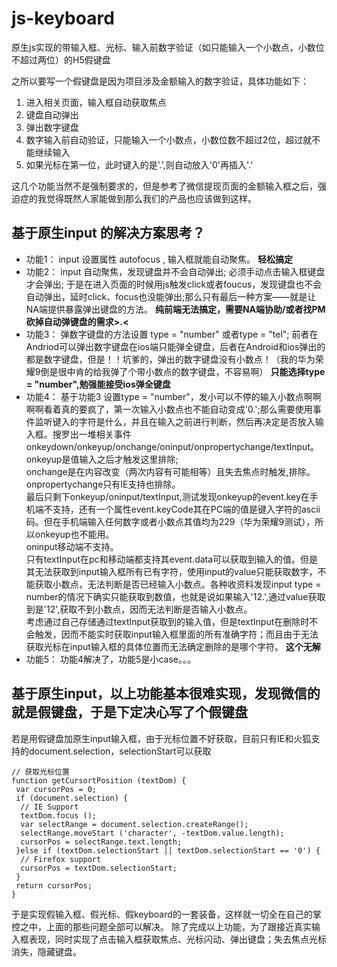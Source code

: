 # js-keyboard
原生js实现的带输入框、光标、输入前数字验证（如只能输入一个小数点，小数位不超过两位）的H5假键盘

之所以要写一个假键盘是因为项目涉及金额输入的数字验证，具体功能如下：
1. 进入相关页面，输入框自动获取焦点
2. 键盘自动弹出
3. 弹出数字键盘
4. 数字输入前自动验证，只能输入一个小数点，小数位数不超过2位，超过就不能继续输入
5. 如果光标在第一位，此时键入的是'.',则自动放入'0'再插入'.'

这几个功能当然不是强制要求的，但是参考了微信提现页面的金额输入框之后，强迫症的我觉得既然人家能做到那么我们的产品也应该做到这样。

## 基于原生input 的解决方案思考？

* 功能1： input 设置属性 autofocus , 输入框就能自动聚焦。 **轻松搞定**
* 功能2： input 自动聚焦，发现键盘并不会自动弹出; 必须手动点击输入框键盘才会弹出; 于是在进入页面的时候用js触发click或者foucus，发现键盘也不会自动弹出，延时click、focus也没能弹出;那么只有最后一种方案——就是让NA端提供暴露弹出键盘的方法。 **纯前端无法搞定，需要NA端协助/或者找PM砍掉自动弹键盘的需求>.<**
* 功能3： 弹数字键盘的方法设置 type = "number" 或者type = "tel"; 前者在Andriod可以弹出数字键盘在ios端只能弹全键盘，后者在Android和ios弹出的都是数字键盘，但是！！坑爹的，弹出的数字键盘没有小数点！（我的华为荣耀9倒是很中肯的给我弹了个带小数点的数字键盘，不容易啊） **只能选择type = "number",勉强能接受ios弹全键盘**
* 功能4： 基于功能3 设置type = "number"，发小可以不停的输入小数点啊啊啊啊看着真的要疯了，第一次输入小数点也不能自动变成'0.';那么需要使用事件监听键入的字符是什么，并且在输入之前进行判断，然后再决定是否放入输入框。搜罗出一堆相关事件onkeydown/onkeyup/onchange/oninput/onpropertychange/textInput。</br>onkeyup是值输入之后才触发这里排除;</br>onchange是在内容改变（两次内容有可能相等）且失去焦点时触发,排除。</br>onpropertychange只有IE支持也排除。</br>最后只剩下onkeyup/oninput/textInput,测试发现onkeyup的event.key在手机端不支持，还有一个属性event.keyCode其在PC端的值是键入字符的ascii码。但在手机端输入任何数字或者小数点其值均为229（华为荣耀9测试），所以onkeyup也不能用。</br>oninput移动端不支持。</br>只有textInput在pc和移动端都支持其event.data可以获取到输入的值。但是其无法获取到input输入框所有已有字符，使用input的value只能获取数字，不能获取小数点，无法判断是否已经输入小数点。各种收资料发现input type = number的情况下确实只能获取到数值，也就是说如果输入'12.',通过value获取到是'12',获取不到小数点，因而无法判断是否输入小数点。</br>考虑通过自己存储通过textInput获取到的输入值，但是textInput在删除时不会触发，因而不能实时获取input输入框里面的所有准确字符；而且由于无法获取光标在input输入框的具体位置而无法确定删除的是哪个字符。 **这个无解**
* 功能5： 功能4解决了，功能5是小case。。。

## 基于原生input，以上功能基本很难实现，发现微信的就是假键盘，于是下定决心写了个假键盘
若是用假键盘加原生input输入框，由于光标位置不好获取，目前只有IE和火狐支持的document.selection，selectionStart可以获取
```
// 获取光标位置
function getCursortPosition (textDom) {
 var cursorPos = 0;
 if (document.selection) {
  // IE Support
  textDom.focus ();
  var selectRange = document.selection.createRange();
  selectRange.moveStart ('character', -textDom.value.length);
  cursorPos = selectRange.text.length;
 }else if (textDom.selectionStart || textDom.selectionStart == '0') {
  // Firefox support
  cursorPos = textDom.selectionStart;
 }
 return cursorPos;
}
```
于是实现假输入框、假光标、假keyboard的一套装备，这样就一切全在自己的掌控之中，上面的那些问题全部可以解决。
除了完成以上功能，为了跟接近真实输入框表现，同时实现了点击输入框获取焦点、光标闪动、弹出键盘；失去焦点光标消失，隐藏键盘。
